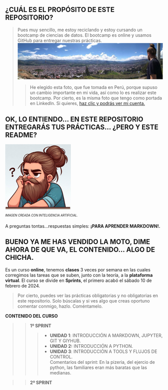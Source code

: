 ## **¿CUÁL ES EL PROPÓSITO DE ESTE REPOSITORIO?**
> Pues muy sencillo, me estoy reciclando y estoy cursando un bootcamp de ciencias de datos. El bootcamp es online y usamos GitHub para entregar nuestras prácticas.
![fotocaja](./imagenes/cajamarca.jpg)
>> He elegido esta foto, que fue tomada en Perú, porque supuso un cambio importante en mi vida, así como lo es realizar este bootcamp. Por cierto, es la misma foto que tengo como portada en LinkedIn.
Si quieres, [haz clic y podrás ver mi cuenta.](https://www.linkedin.com/in/pepereina/)


## OK, LO ENTIENDO... EN ESTE REPOSITORIO ENTREGARÁS TUS PRÁCTICAS... ¿PERO Y ESTE README?

<img src="./imagenes/yo.jpeg" width=210><sub><sup>  
*IMAGEN CREADA CON INTELIGENCIA ARTIFICIAL.* </sup></sub>  

A preguntas tontas...respuestas simples: **¡PARA APRENDER MARKDOWN!.**

## BUENO YA ME HAS VENDIDO LA MOTO, DIME AHORA DE QUE VA, EL CONTENIDO... ALGO DE CHICHA. 

Es un curso **online**, tenemos **clases** 3 veces por semana en las cuales corregimos las tareas que se suben, junto con la teoría, a la **plataforma virtual**. El curso se divide en **Sprints**, el primero acabó el sábado 10 de febrero de 2024.
>Por cierto, puedes ver las prácticas obligatorias y no obligatorias en este repositorio. Solo búscalas y si ves algo que creas oportuno comentar conmigo, hazlo. Coméntamelo.   


**CONTENIDO DEL CURSO**  
>> **1º SPRINT**
>>> - **UNIDAD 1**: INTRODUCCIÓN A MARKDOWN, JUPYTER, GIT Y GIYHUB.
>>> - **UNIDAD 2:** INTRODUCCIÓN A PYTHON.
>>> - **UNIDAD 3**: INTRODUCCIÓN A TOOLS Y FLUJOS DE CONTROL.  
Comentarios del sprint: En la pizeria, del ejercio de python, las familiares eran más baratas que las medianas. 

>> **2º SPRINT**

